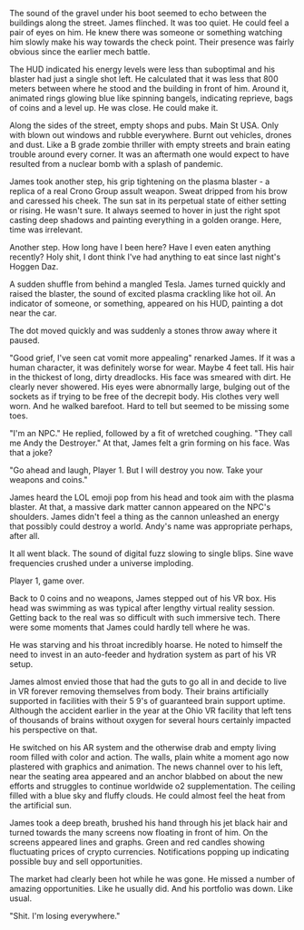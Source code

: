 The sound of the gravel under his boot seemed to echo between the buildings along the street. James flinched. It was too quiet. He could feel a pair of eyes on him. He knew there was someone or something watching him slowly make his way towards the check point. Their presence was fairly obvious since the earlier mech battle.

The HUD indicated his energy levels were less than suboptimal and his blaster had just a single shot left. He calculated that it was less that 800 meters between where he stood and the building in front of him. Around it, animated rings glowing blue like spinning bangels, indicating reprieve, bags of coins and a level up. He was close. He could make it.

Along the sides of the street, empty shops and pubs. Main St USA. Only with blown out windows and rubble everywhere. Burnt out vehicles, drones and dust. Like a B grade zombie thriller with empty streets and brain eating trouble around every corner. It was an aftermath one would expect to have resulted from a nuclear bomb with a splash of pandemic.

James took another step, his grip tightening on the plasma blaster - a replica of a real Crono Group assult weapon. Sweat dripped from his brow and caressed his cheek. The sun sat in its perpetual state of either setting or rising. He wasn't sure. It always seemed to hover in just the right spot casting deep shadows and painting everything in a golden orange. Here, time was irrelevant.

Another step. How long have I been here? Have I even eaten anything recently? Holy shit, I dont think I've had anything to eat since last night's Hoggen Daz.

A sudden shuffle from behind a mangled Tesla. James turned quickly and raised the blaster, the sound of excited plasma crackling like hot oil. An indicator of someone, or something, appeared on his HUD, painting a dot near the car.

The dot moved quickly and was suddenly a stones throw away where it paused. 

"Good grief, I've seen cat vomit more appealing" renarked James. If it was a human character, it was definitely worse for wear. Maybe 4 feet tall. His hair in the thickest of long, dirty dreadlocks. His face was smeared with dirt. He clearly never showered. His eyes were abnormally large, bulging out of the sockets as if trying to be free of the decrepit body. His clothes very well worn. And he walked barefoot. Hard to tell but seemed to be missing some toes.

"I'm an NPC." He replied, followed by a fit of wretched coughing. "They call me Andy the Destroyer." At that, James felt a grin forming on his face. Was that a joke?

"Go ahead and laugh, Player 1. But I will destroy you now. Take your weapons and coins."

James heard the LOL emoji pop from his head and took aim with the plasma blaster. At that, a massive dark matter cannon appeared on the NPC's shoulders. James didn't feel a thing as the cannon unleashed an energy that possibly could destroy a world. Andy's name was appropriate perhaps, after all.

It all went black. The sound of digital fuzz slowing to single blips. Sine wave frequencies crushed under a universe imploding.

Player 1, game over.

Back to 0 coins and no weapons, James stepped out of his VR box. His head was swimming as was typical after lengthy virtual reality session. Getting back to the real was so difficult with such immersive tech. There were some moments that James could hardly tell where he was. 

He was starving and his throat incredibly hoarse. He noted to himself the need to invest in an auto-feeder and hydration system as part of his VR setup.

James almost envied those that had the guts to go all in and decide to live in VR forever removing themselves from body. Their brains artificially supported in facilities with their 5 9's of guaranteed brain support uptime. Although the accident earlier in the year at the Ohio VR facility that left tens of thousands of brains without oxygen for several hours certainly impacted his perspective on that.

He switched on his AR system and the otherwise drab and empty living room filled with color and action. The walls, plain white a moment ago now plastered with graphics and animation. The news channel over to his left, near the seating area appeared and an anchor blabbed on about the new efforts and struggles to continue worldwide o2 supplementation. The ceiling filled with a blue sky and fluffy clouds. He could almost feel the heat from the artificial sun.

James took a deep breath, brushed his hand through his jet black hair and turned towards the many screens now floating in front of him. On the screens appeared lines and graphs. Green and red candles showing fluctuating prices of crypto currencies. Notifications popping up indicating possible buy and sell opportunities.

The market had clearly been hot while he was gone. He missed a number of amazing opportunities. Like he usually did. And his portfolio was down. Like usual.

"Shit. I'm losing everywhere."
